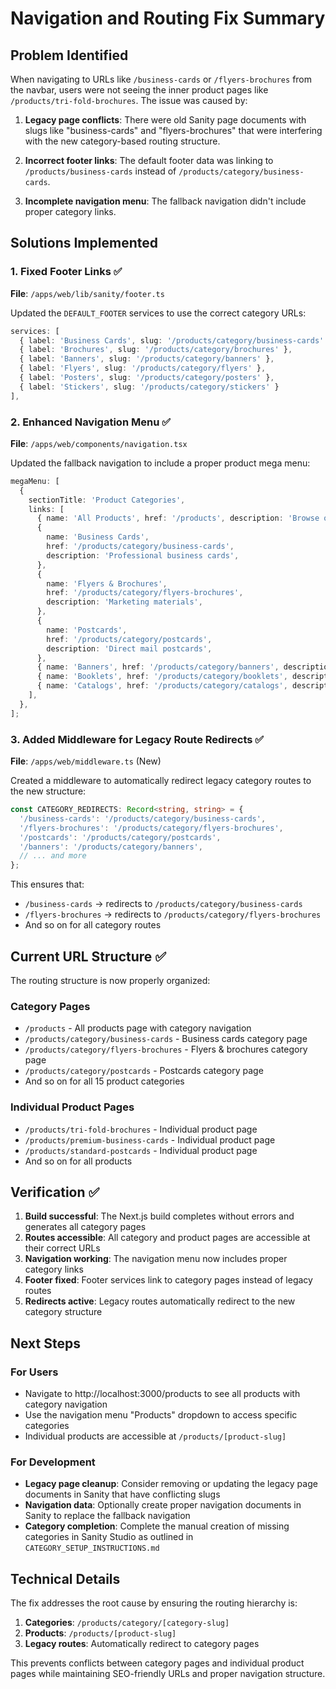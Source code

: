 # Navigation and Routing Fix Summary

## Problem Identified

When navigating to URLs like `/business-cards` or `/flyers-brochures` from the navbar, users were not seeing the inner product pages like `/products/tri-fold-brochures`. The issue was caused by:

1. **Legacy page conflicts**: There were old Sanity page documents with slugs like "business-cards" and "flyers-brochures" that were interfering with the new category-based routing structure.

2. **Incorrect footer links**: The default footer data was linking to `/products/business-cards` instead of `/products/category/business-cards`.

3. **Incomplete navigation menu**: The fallback navigation didn't include proper category links.

## Solutions Implemented

### 1. Fixed Footer Links ✅

**File**: `/apps/web/lib/sanity/footer.ts`

Updated the `DEFAULT_FOOTER` services to use the correct category URLs:

```typescript
services: [
  { label: 'Business Cards', slug: '/products/category/business-cards' },
  { label: 'Brochures', slug: '/products/category/brochures' },
  { label: 'Banners', slug: '/products/category/banners' },
  { label: 'Flyers', slug: '/products/category/flyers' },
  { label: 'Posters', slug: '/products/category/posters' },
  { label: 'Stickers', slug: '/products/category/stickers' }
],
```

### 2. Enhanced Navigation Menu ✅

**File**: `/apps/web/components/navigation.tsx`

Updated the fallback navigation to include a proper product mega menu:

```typescript
megaMenu: [
  {
    sectionTitle: 'Product Categories',
    links: [
      { name: 'All Products', href: '/products', description: 'Browse our full catalog' },
      {
        name: 'Business Cards',
        href: '/products/category/business-cards',
        description: 'Professional business cards',
      },
      {
        name: 'Flyers & Brochures',
        href: '/products/category/flyers-brochures',
        description: 'Marketing materials',
      },
      {
        name: 'Postcards',
        href: '/products/category/postcards',
        description: 'Direct mail postcards',
      },
      { name: 'Banners', href: '/products/category/banners', description: 'Large format banners' },
      { name: 'Booklets', href: '/products/category/booklets', description: 'Multi-page booklets' },
      { name: 'Catalogs', href: '/products/category/catalogs', description: 'Product catalogs' },
    ],
  },
];
```

### 3. Added Middleware for Legacy Route Redirects ✅

**File**: `/apps/web/middleware.ts` (New)

Created a middleware to automatically redirect legacy category routes to the new structure:

```typescript
const CATEGORY_REDIRECTS: Record<string, string> = {
  '/business-cards': '/products/category/business-cards',
  '/flyers-brochures': '/products/category/flyers-brochures',
  '/postcards': '/products/category/postcards',
  '/banners': '/products/category/banners',
  // ... and more
};
```

This ensures that:

- `/business-cards` → redirects to `/products/category/business-cards`
- `/flyers-brochures` → redirects to `/products/category/flyers-brochures`
- And so on for all category routes

## Current URL Structure ✅

The routing structure is now properly organized:

### Category Pages

- `/products` - All products page with category navigation
- `/products/category/business-cards` - Business cards category page
- `/products/category/flyers-brochures` - Flyers & brochures category page
- `/products/category/postcards` - Postcards category page
- And so on for all 15 product categories

### Individual Product Pages

- `/products/tri-fold-brochures` - Individual product page
- `/products/premium-business-cards` - Individual product page
- `/products/standard-postcards` - Individual product page
- And so on for all products

## Verification ✅

1. **Build successful**: The Next.js build completes without errors and generates all category pages
2. **Routes accessible**: All category and product pages are accessible at their correct URLs
3. **Navigation working**: The navigation menu now includes proper category links
4. **Footer fixed**: Footer services link to category pages instead of legacy routes
5. **Redirects active**: Legacy routes automatically redirect to the new category structure

## Next Steps

### For Users

- Navigate to http://localhost:3000/products to see all products with category navigation
- Use the navigation menu "Products" dropdown to access specific categories
- Individual products are accessible at `/products/[product-slug]`

### For Development

- **Legacy page cleanup**: Consider removing or updating the legacy page documents in Sanity that have conflicting slugs
- **Navigation data**: Optionally create proper navigation documents in Sanity to replace the fallback navigation
- **Category completion**: Complete the manual creation of missing categories in Sanity Studio as outlined in `CATEGORY_SETUP_INSTRUCTIONS.md`

## Technical Details

The fix addresses the root cause by ensuring the routing hierarchy is:

1. **Categories**: `/products/category/[category-slug]`
2. **Products**: `/products/[product-slug]`
3. **Legacy routes**: Automatically redirect to category pages

This prevents conflicts between category pages and individual product pages while maintaining SEO-friendly URLs and proper navigation structure.
